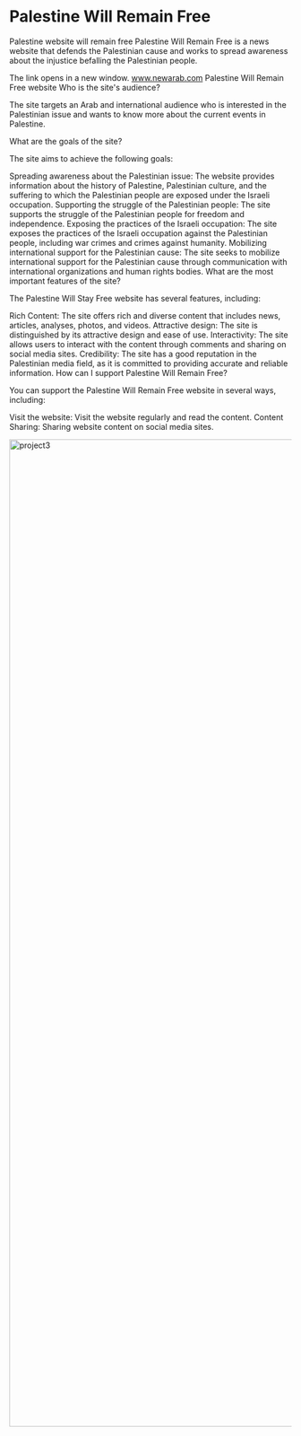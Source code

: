 <h1>Palestine Will Remain Free</h1>
<p>
  Palestine website will remain free
Palestine Will Remain Free is a news website that defends the Palestinian cause and works to spread awareness about the injustice befalling the Palestinian people.

The link opens in a new window.
www.newarab.com
Palestine Will Remain Free website
Who is the site's audience?

The site targets an Arab and international audience who is interested in the Palestinian issue and wants to know more about the current events in Palestine.

What are the goals of the site?

The site aims to achieve the following goals:

Spreading awareness about the Palestinian issue: The website provides information about the history of Palestine, Palestinian culture, and the suffering to which the Palestinian people are exposed under the Israeli occupation.
Supporting the struggle of the Palestinian people: The site supports the struggle of the Palestinian people for freedom and independence.
Exposing the practices of the Israeli occupation: The site exposes the practices of the Israeli occupation against the Palestinian people, including war crimes and crimes against humanity.
Mobilizing international support for the Palestinian cause: The site seeks to mobilize international support for the Palestinian cause through communication with international organizations and human rights bodies.
What are the most important features of the site?

The Palestine Will Stay Free website has several features, including:

Rich Content: The site offers rich and diverse content that includes news, articles, analyses, photos, and videos.
Attractive design: The site is distinguished by its attractive design and ease of use.
Interactivity: The site allows users to interact with the content through comments and sharing on social media sites.
Credibility: The site has a good reputation in the Palestinian media field, as it is committed to providing accurate and reliable information.
How can I support Palestine Will Remain Free?

You can support the Palestine Will Remain Free website in several ways, including:

Visit the website: Visit the website regularly and read the content.
Content Sharing: Sharing website content on social media sites.
</p>
<img width="1760" alt="project3" src="https://github.com/ahmedfaris2023/Palestine/assets/124607626/c5d9682e-8616-42d5-8a1d-fcfac8ed1d50">
